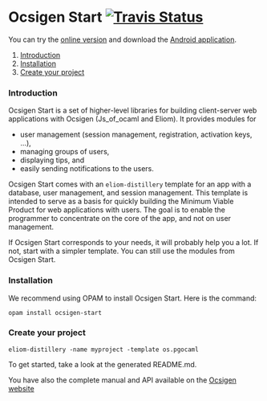 # Ocsigen Start [![Travis Status][travis-img]][travis]

[travis]:      https://travis-ci.org/ocsigen/ocsigen-start/branches
[travis-img]:  https://img.shields.io/travis/ocsigen/ocsigen-start/master.svg?label=travis

You can try the [online version](https://ocsigen.org/ocsigen-start/demo) and
download
the
[Android application](https://play.google.com/store/apps/details?id=com.osdemo.mobile&hl=en).

1. [Introduction](#introduction)
2. [Installation](#install)
3. [Create your project](#create-your-project)

### <a id="introduction"></a>Introduction
Ocsigen Start is a set of higher-level libraries for building
client-server web applications with Ocsigen (Js_of_ocaml and
Eliom). It provides modules for
* user management (session management, registration, activation keys, ...),
* managing groups of users,
* displaying tips, and
* easily sending notifications to the users.

Ocsigen Start comes with an `eliom-distillery` template for an app
with a database, user management, and session management.  This
template is intended to serve as a basis for quickly building the
Minimum Viable Product for web applications with users. The goal is to
enable the programmer to concentrate on the core of the app, and not
on user management.

If Ocsigen Start corresponds to your needs, it will probably help you
a lot. If not, start with a simpler template. You can still use the
modules from Ocsigen Start.

### <a id="install"></a>Installation

We recommend using OPAM to install Ocsigen Start. Here is the command:

```
opam install ocsigen-start
```

### <a id="create-your-project"></a>Create your project
```
eliom-distillery -name myproject -template os.pgocaml
```

To get started, take a look at the generated README.md.

You have also the complete manual and API available on
the [Ocsigen website](http://ocsigen.org/ocsigen-start/)
